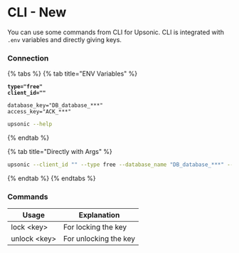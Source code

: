 # CLI - New

You can use some commands from CLI for Upsonic. CLI is integrated with `.env` variables and directly giving keys.



### Connection

{% tabs %}
{% tab title="ENV Variables" %}
<pre data-title=".env"><code><strong>type="free"
</strong><strong>client_id=""
</strong><strong>
</strong>database_key="DB_database_***"
access_key="ACK_***"
</code></pre>

```bash
upsonic --help
```
{% endtab %}

{% tab title="Directly with Args" %}
```bash
upsonic --client_id "" --type free --database_name "DB_database_***" --access_key "ACK_***"
```
{% endtab %}
{% endtabs %}

###

### Commands

| Usage         | Explanation           |
| ------------- | --------------------- |
| lock \<key>   | For locking the key   |
| unlock \<key> | For unlocking the key |

